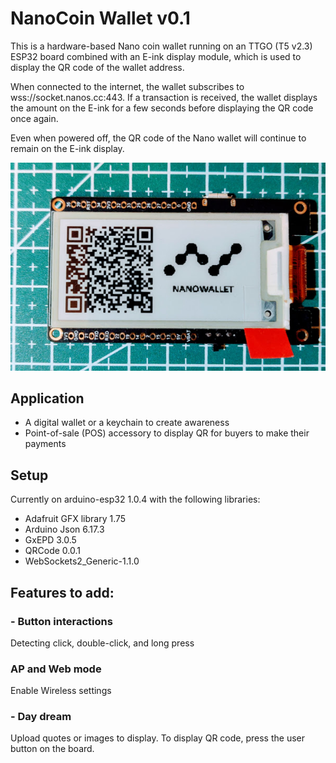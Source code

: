 # NanoCoin Wallet v0.1
This is a hardware-based Nano coin wallet running on an TTGO (T5 v2.3) ESP32 board combined with an E-ink display module, which is used to display the QR code of the wallet address. 

When connected to the internet, the wallet subscribes to wss://socket.nanos.cc:443. If a transaction is received, the wallet displays the amount on the E-ink for a few seconds before displaying the QR code once again.

Even when powered off, the QR code of the Nano wallet will continue to remain on the E-ink display.  

![NanoCoin Wallet](https://github.com/bot1131357/nanocoin-playground/blob/main/media/nano_coin_wallet.jpg)


## Application
- A digital wallet or a keychain to create awareness
- Point-of-sale (POS) accessory to display QR for buyers to make their payments

## Setup
Currently on arduino-esp32 1.0.4 with the following libraries:
- Adafruit GFX library 1.75
- Arduino Json 6.17.3
- GxEPD 3.0.5
- QRCode 0.0.1
- WebSockets2_Generic-1.1.0


## Features to add:

### - Button interactions
Detecting click, double-click, and long press

### AP and Web mode
Enable Wireless settings 

### - Day dream
Upload quotes or images to display. To display QR code, press the user button on the board. 

